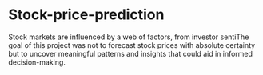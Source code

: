 # Stock-price-prediction
Stock markets are influenced by a web of factors, from investor sentiThe goal of this project was not to forecast stock prices with absolute certainty but to uncover meaningful patterns and insights that could aid in informed decision-making.
